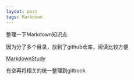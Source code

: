 ```yaml
---
layout: post
tags: Markdown
---
```


整理一下Markdown知识点

因为分了多个目录，放到了github仓库，阅读比较方便

[MarkdownStudy](https://github.com/cymok/MarkdownStudy)

有空再将相关的统一整理到gitbook
